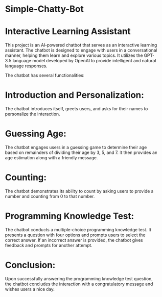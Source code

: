 # Simple-Chatty-Bot
# Interactive Learning Assistant
This project is an AI-powered chatbot that serves as an interactive learning assistant. The chatbot is designed to engage with users in a conversational manner, helping them learn and explore various topics. It utilizes the GPT-3.5 language model developed by OpenAI to provide intelligent and natural language responses.

The chatbot has several functionalities:

# Introduction and Personalization: 
The chatbot introduces itself, greets users, and asks for their names to personalize the interaction.

# Guessing Age: 
The chatbot engages users in a guessing game to determine their age based on remainders of dividing their age by 3, 5, and 7. It then provides an age estimation along with a friendly message.

# Counting: 
The chatbot demonstrates its ability to count by asking users to provide a number and counting from 0 to that number.

# Programming Knowledge Test: 
The chatbot conducts a multiple-choice programming knowledge test. It presents a question with four options and prompts users to select the correct answer. If an incorrect answer is provided, the chatbot gives feedback and prompts for another attempt.

# Conclusion: 
Upon successfully answering the programming knowledge test question, the chatbot concludes the interaction with a congratulatory message and wishes users a nice day.

